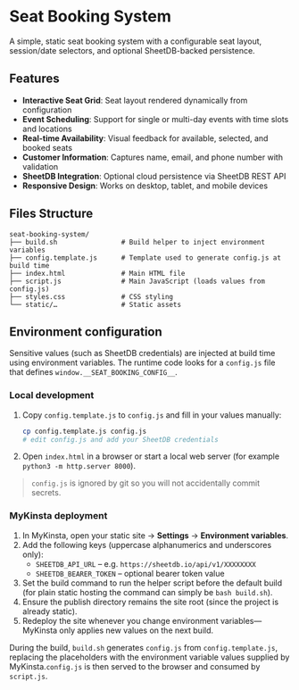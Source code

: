 # Seat Booking System

A simple, static seat booking system with a configurable seat layout, session/date selectors, and optional SheetDB-backed persistence.

## Features

- **Interactive Seat Grid**: Seat layout rendered dynamically from configuration
- **Event Scheduling**: Support for single or multi-day events with time slots and locations
- **Real-time Availability**: Visual feedback for available, selected, and booked seats
- **Customer Information**: Captures name, email, and phone number with validation
- **SheetDB Integration**: Optional cloud persistence via SheetDB REST API
- **Responsive Design**: Works on desktop, tablet, and mobile devices

## Files Structure

```
seat-booking-system/
├── build.sh                # Build helper to inject environment variables
├── config.template.js      # Template used to generate config.js at build time
├── index.html              # Main HTML file
├── script.js               # Main JavaScript (loads values from config.js)
├── styles.css              # CSS styling
└── static/…                # Static assets
```
## Environment configuration

Sensitive values (such as SheetDB credentials) are injected at build time using environment variables.  The runtime code looks for a `config.js` file that defines `window.__SEAT_BOOKING_CONFIG__`.

### Local development

1. Copy `config.template.js` to `config.js` and fill in your values manually:
	```bash
	cp config.template.js config.js
	# edit config.js and add your SheetDB credentials
	```
2. Open `index.html` in a browser or start a local web server (for example `python3 -m http.server 8000`).

> `config.js` is ignored by git so you will not accidentally commit secrets.

### MyKinsta deployment

1. In MyKinsta, open your static site → **Settings** → **Environment variables**.
2. Add the following keys (uppercase alphanumerics and underscores only):
	- `SHEETDB_API_URL` – e.g. `https://sheetdb.io/api/v1/XXXXXXXX`
	- `SHEETDB_BEARER_TOKEN` – optional bearer token value
3. Set the build command to run the helper script before the default build (for plain static hosting the command can simply be `bash build.sh`).
4. Ensure the publish directory remains the site root (since the project is already static).
5. Redeploy the site whenever you change environment variables—MyKinsta only applies new values on the next build.

During the build, `build.sh` generates `config.js` from `config.template.js`, replacing the placeholders with the environment variable values supplied by MyKinsta.`config.js` is then served to the browser and consumed by `script.js`.
```
